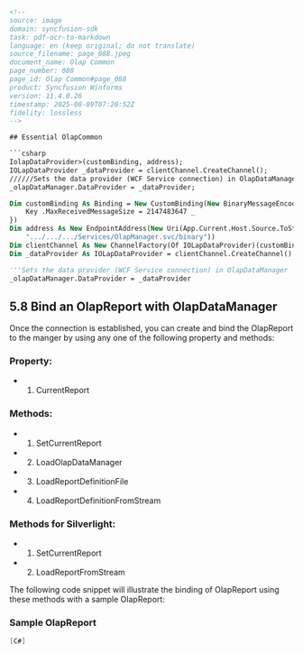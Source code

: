 ```html
<!-- 
source: image
domain: syncfusion-sdk
task: pdf-ocr-to-markdown
language: en (keep original; do not translate)
source_filename: page_088.jpeg
document_name: Olap Common
page_number: 088
page_id: Olap Common#page_088
product: Syncfusion Winforms
version: 11.4.0.26
timestamp: 2025-08-09T07:20:52Z
fidelity: lossless
-->

## Essential OlapCommon

```csharp
IolapDataProvider>(customBinding, address);
IOLapDataProvider _dataProvider = clientChannel.CreateChannel();
//////Sets the data provider (WCF Service connection) in OlapDataManager
_olapDataManager.DataProvider = _dataProvider;
```

```vb
Dim customBinding As Binding = New CustomBinding(New BinaryMessageEncodingBindingElement(), New HttpTransportBindingElement() With { _
    Key .MaxReceivedMessageSize = 2147483647 _
})
Dim address As New EndpointAddress(New Uri(App.Current.Host.Source.ToString() & 
    ".../.../.../Services/OlapManager.svc/binary"))
Dim clientChannel As New ChannelFactory(Of IOLapDataProvider)(customBinding, address)
Dim _dataProvider As IOLapDataProvider = clientChannel.CreateChannel()

'''Sets the data provider (WCF Service connection) in OlapDataManager
_olapDataManager.DataProvider = _dataProvider
```

## 5.8 Bind an OlapReport with OlapDataManager

Once the connection is established, you can create and bind the OlapReport to the manger by using any one of the following property and methods:

### Property:

- 1. CurrentReport

### Methods:

- 1. SetCurrentReport
- 2. LoadOlapDataManager
- 3. LoadReportDefinitionFile
- 4. LoadReportDefinitionFromStream

### Methods for Silverlight:

- 1. SetCurrentReport
- 2. LoadReportFromStream

The following code snippet will illustrate the binding of OlapReport using these methods with a sample OlapReport:

### Sample OlapReport

```csharp
[C#]
```

<!-- tags: [OlapCommon, OlapReport, OlapDataManager, Winforms] keywords: [Olap Report, Data Manager, WCF Service, Binding, Syncfusion, C#, VB] -->
```